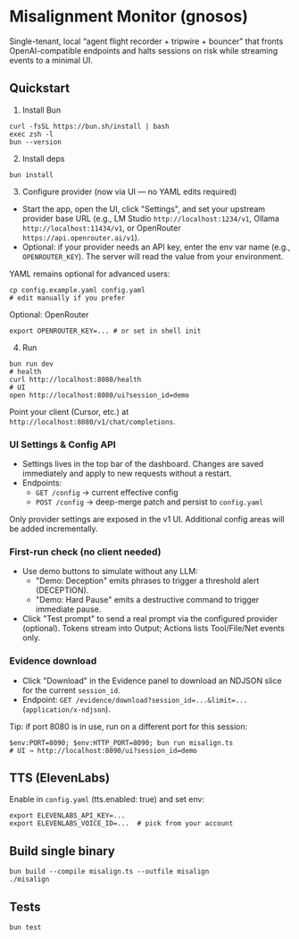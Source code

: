 # Misalignment Monitor (gnosos)

Single-tenant, local “agent flight recorder + tripwire + bouncer” that fronts OpenAI-compatible endpoints and halts sessions on risk while streaming events to a minimal UI.

## Quickstart

1) Install Bun
```
curl -fsSL https://bun.sh/install | bash
exec zsh -l
bun --version
```

2) Install deps
```
bun install
```

3) Configure provider (now via UI — no YAML edits required)
- Start the app, open the UI, click "Settings", and set your upstream provider base URL (e.g., LM Studio `http://localhost:1234/v1`, Ollama `http://localhost:11434/v1`, or OpenRouter `https://api.openrouter.ai/v1`).
- Optional: if your provider needs an API key, enter the env var name (e.g., `OPENROUTER_KEY`). The server will read the value from your environment.

YAML remains optional for advanced users:
```
cp config.example.yaml config.yaml
# edit manually if you prefer
```

Optional: OpenRouter
```
export OPENROUTER_KEY=... # or set in shell init
```

4) Run
```
bun run dev
# health
curl http://localhost:8080/health
# UI
open http://localhost:8080/ui?session_id=demo
```

Point your client (Cursor, etc.) at `http://localhost:8080/v1/chat/completions`.

### UI Settings & Config API
- Settings lives in the top bar of the dashboard. Changes are saved immediately and apply to new requests without a restart.
- Endpoints:
  - `GET /config` → current effective config
  - `POST /config` → deep-merge patch and persist to `config.yaml`

Only provider settings are exposed in the v1 UI. Additional config areas will be added incrementally.

### First-run check (no client needed)
- Use demo buttons to simulate without any LLM:
  - "Demo: Deception" emits phrases to trigger a threshold alert (DECEPTION).
  - "Demo: Hard Pause" emits a destructive command to trigger immediate pause.
- Click "Test prompt" to send a real prompt via the configured provider (optional). Tokens stream into Output; Actions lists Tool/File/Net events only.

### Evidence download
- Click "Download" in the Evidence panel to download an NDJSON slice for the current `session_id`.
- Endpoint: `GET /evidence/download?session_id=...&limit=...` (`application/x-ndjson`).

Tip: if port 8080 is in use, run on a different port for this session:
```
$env:PORT=8090; $env:HTTP_PORT=8090; bun run misalign.ts
# UI → http://localhost:8090/ui?session_id=demo
```

## TTS (ElevenLabs)
Enable in `config.yaml` (tts.enabled: true) and set env:
```
export ELEVENLABS_API_KEY=...
export ELEVENLABS_VOICE_ID=...  # pick from your account
```

## Build single binary
```
bun build --compile misalign.ts --outfile misalign
./misalign
```

## Tests
```
bun test
```
